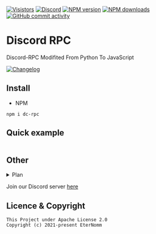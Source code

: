[![Visistors](https://visitor-badge.glitch.me/badge?page_id=CyraTeam.discord-rpc)](https://github.com/EterNomm/Chathon)
[![Discord](https://img.shields.io/discord/887650006977347594?label=EterNomm&logo=discord)](https://discord.gg/qpT2AeYZRN)
<a href="https://www.npmjs.com/package/dc-rpc"><img src="https://img.shields.io/npm/v/dc-rpc.svg?maxAge=3600" alt="NPM version" /></a>
<a href="https://www.npmjs.com/package/dc-rpc"><img src="https://img.shields.io/npm/dt/dc-rpc.svg?maxAge=3600" alt="NPM downloads" /></a>
[![GitHub commit activity](https://img.shields.io/github/commit-activity/y/LyQuid12/discord-rpc?label=Commit%20Activity&logo=github)](https://github.com/LyQuid12/discord-rpc)

# Discord RPC
Discord-RPC Modifited From Python To JavaScript

[![Changelog](https://img.shields.io/badge/Discord--RPC-Changelog-informational?style=for-the-badge&logo=github)](https://gist.github.com/LyQuid12/019b77be3cca743c4ada423ccf80b836)

## Install
- NPM
```
npm i dc-rpc
```

## Quick example
```js
```

## Other
<details>
    <summary>Plan</summary>
    <br>
    <ul>
        <li>-</li>
    </ul>
</details>

Join our Discord server [here](https://discord.gg/qpT2AeYZRN)

## Licence & Copyright

```
This Project under Apache License 2.0
Copyright (c) 2021-present EterNomm
```
